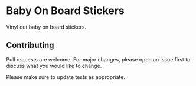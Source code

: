 # Baby On Board Stickers

Vinyl cut baby on board stickers.

## Contributing
Pull requests are welcome. For major changes, please open an issue first to discuss what you would like to change.

Please make sure to update tests as appropriate.